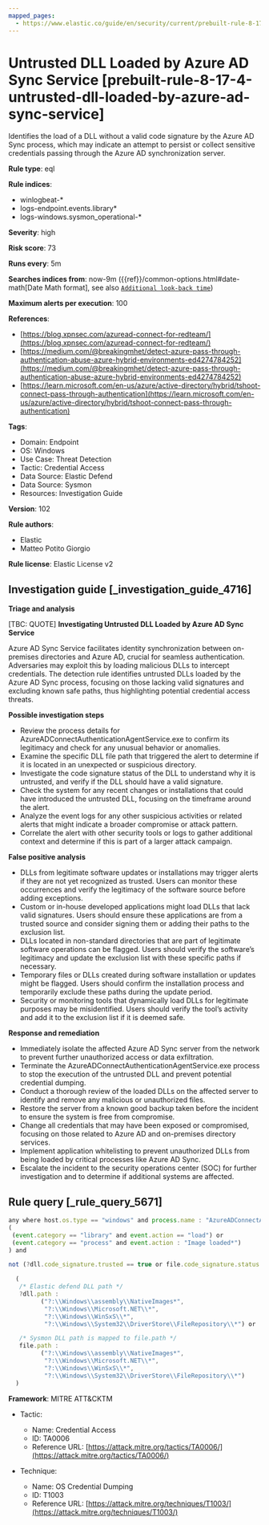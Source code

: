 ```yaml
---
mapped_pages:
  - https://www.elastic.co/guide/en/security/current/prebuilt-rule-8-17-4-untrusted-dll-loaded-by-azure-ad-sync-service.html
---
```


# Untrusted DLL Loaded by Azure AD Sync Service [prebuilt-rule-8-17-4-untrusted-dll-loaded-by-azure-ad-sync-service]

Identifies the load of a DLL without a valid code signature by the Azure AD Sync process, which may indicate an attempt to persist or collect sensitive credentials passing through the Azure AD synchronization server.

**Rule type**: eql

**Rule indices**:

* winlogbeat-*
* logs-endpoint.events.library*
* logs-windows.sysmon_operational-*

**Severity**: high

**Risk score**: 73

**Runs every**: 5m

**Searches indices from**: now-9m ({{ref}}/common-options.html#date-math[Date Math format], see also [`Additional look-back time`](docs-content://solutions/security/detect-and-alert/create-detection-rule.md#rule-schedule))

**Maximum alerts per execution**: 100

**References**:

* [https://blog.xpnsec.com/azuread-connect-for-redteam/](https://blog.xpnsec.com/azuread-connect-for-redteam/)
* [https://medium.com/@breakingmhet/detect-azure-pass-through-authentication-abuse-azure-hybrid-environments-ed4274784252](https://medium.com/@breakingmhet/detect-azure-pass-through-authentication-abuse-azure-hybrid-environments-ed4274784252)
* [https://learn.microsoft.com/en-us/azure/active-directory/hybrid/tshoot-connect-pass-through-authentication](https://learn.microsoft.com/en-us/azure/active-directory/hybrid/tshoot-connect-pass-through-authentication)

**Tags**:

* Domain: Endpoint
* OS: Windows
* Use Case: Threat Detection
* Tactic: Credential Access
* Data Source: Elastic Defend
* Data Source: Sysmon
* Resources: Investigation Guide

**Version**: 102

**Rule authors**:

* Elastic
* Matteo Potito Giorgio

**Rule license**: Elastic License v2

## Investigation guide [_investigation_guide_4716]

**Triage and analysis**

[TBC: QUOTE]
**Investigating Untrusted DLL Loaded by Azure AD Sync Service**

Azure AD Sync Service facilitates identity synchronization between on-premises directories and Azure AD, crucial for seamless authentication. Adversaries may exploit this by loading malicious DLLs to intercept credentials. The detection rule identifies untrusted DLLs loaded by the Azure AD Sync process, focusing on those lacking valid signatures and excluding known safe paths, thus highlighting potential credential access threats.

**Possible investigation steps**

* Review the process details for AzureADConnectAuthenticationAgentService.exe to confirm its legitimacy and check for any unusual behavior or anomalies.
* Examine the specific DLL file path that triggered the alert to determine if it is located in an unexpected or suspicious directory.
* Investigate the code signature status of the DLL to understand why it is untrusted, and verify if the DLL should have a valid signature.
* Check the system for any recent changes or installations that could have introduced the untrusted DLL, focusing on the timeframe around the alert.
* Analyze the event logs for any other suspicious activities or related alerts that might indicate a broader compromise or attack pattern.
* Correlate the alert with other security tools or logs to gather additional context and determine if this is part of a larger attack campaign.

**False positive analysis**

* DLLs from legitimate software updates or installations may trigger alerts if they are not yet recognized as trusted. Users can monitor these occurrences and verify the legitimacy of the software source before adding exceptions.
* Custom or in-house developed applications might load DLLs that lack valid signatures. Users should ensure these applications are from a trusted source and consider signing them or adding their paths to the exclusion list.
* DLLs located in non-standard directories that are part of legitimate software operations can be flagged. Users should verify the software’s legitimacy and update the exclusion list with these specific paths if necessary.
* Temporary files or DLLs created during software installation or updates might be flagged. Users should confirm the installation process and temporarily exclude these paths during the update period.
* Security or monitoring tools that dynamically load DLLs for legitimate purposes may be misidentified. Users should verify the tool’s activity and add it to the exclusion list if it is deemed safe.

**Response and remediation**

* Immediately isolate the affected Azure AD Sync server from the network to prevent further unauthorized access or data exfiltration.
* Terminate the AzureADConnectAuthenticationAgentService.exe process to stop the execution of the untrusted DLL and prevent potential credential dumping.
* Conduct a thorough review of the loaded DLLs on the affected server to identify and remove any malicious or unauthorized files.
* Restore the server from a known good backup taken before the incident to ensure the system is free from compromise.
* Change all credentials that may have been exposed or compromised, focusing on those related to Azure AD and on-premises directory services.
* Implement application whitelisting to prevent unauthorized DLLs from being loaded by critical processes like Azure AD Sync.
* Escalate the incident to the security operations center (SOC) for further investigation and to determine if additional systems are affected.


## Rule query [_rule_query_5671]

```js
any where host.os.type == "windows" and process.name : "AzureADConnectAuthenticationAgentService.exe" and
(
 (event.category == "library" and event.action == "load") or
 (event.category == "process" and event.action : "Image loaded*")
) and

not (?dll.code_signature.trusted == true or file.code_signature.status == "Valid") and not

  (
   /* Elastic defend DLL path */
   ?dll.path :
         ("?:\\Windows\\assembly\\NativeImages*",
          "?:\\Windows\\Microsoft.NET\\*",
          "?:\\Windows\\WinSxS\\*",
          "?:\\Windows\\System32\\DriverStore\\FileRepository\\*") or

   /* Sysmon DLL path is mapped to file.path */
   file.path :
         ("?:\\Windows\\assembly\\NativeImages*",
          "?:\\Windows\\Microsoft.NET\\*",
          "?:\\Windows\\WinSxS\\*",
          "?:\\Windows\\System32\\DriverStore\\FileRepository\\*")
  )
```

**Framework**: MITRE ATT&CKTM

* Tactic:

    * Name: Credential Access
    * ID: TA0006
    * Reference URL: [https://attack.mitre.org/tactics/TA0006/](https://attack.mitre.org/tactics/TA0006/)

* Technique:

    * Name: OS Credential Dumping
    * ID: T1003
    * Reference URL: [https://attack.mitre.org/techniques/T1003/](https://attack.mitre.org/techniques/T1003/)



